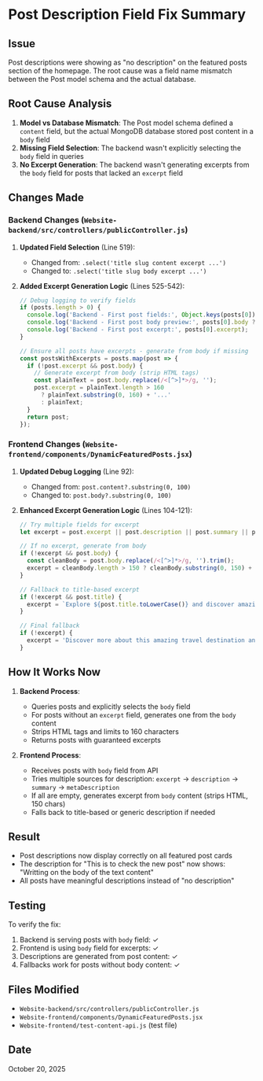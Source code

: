 # Post Description Field Fix Summary

## Issue
Post descriptions were showing as "no description" on the featured posts section of the homepage. The root cause was a field name mismatch between the Post model schema and the actual database.

## Root Cause Analysis
1. **Model vs Database Mismatch**: The Post model schema defined a `content` field, but the actual MongoDB database stored post content in a `body` field
2. **Missing Field Selection**: The backend wasn't explicitly selecting the `body` field in queries
3. **No Excerpt Generation**: The backend wasn't generating excerpts from the `body` field for posts that lacked an `excerpt` field

## Changes Made

### Backend Changes (`Website-backend/src/controllers/publicController.js`)

1. **Updated Field Selection** (Line 519):
   - Changed from: `.select('title slug content excerpt ...')`
   - Changed to: `.select('title slug body excerpt ...')`

2. **Added Excerpt Generation Logic** (Lines 525-542):
   ```javascript
   // Debug logging to verify fields
   if (posts.length > 0) {
     console.log('Backend - First post fields:', Object.keys(posts[0]));
     console.log('Backend - First post body preview:', posts[0].body ? posts[0].body.substring(0, 100) + '...' : 'NO BODY');
     console.log('Backend - First post excerpt:', posts[0].excerpt);
   }

   // Ensure all posts have excerpts - generate from body if missing
   const postsWithExcerpts = posts.map(post => {
     if (!post.excerpt && post.body) {
       // Generate excerpt from body (strip HTML tags)
       const plainText = post.body.replace(/<[^>]*>/g, '');
       post.excerpt = plainText.length > 160 
         ? plainText.substring(0, 160) + '...'
         : plainText;
     }
     return post;
   });
   ```

### Frontend Changes (`Website-frontend/components/DynamicFeaturedPosts.jsx`)

1. **Updated Debug Logging** (Line 92):
   - Changed from: `post.content?.substring(0, 100)`
   - Changed to: `post.body?.substring(0, 100)`

2. **Enhanced Excerpt Generation Logic** (Lines 104-121):
   ```javascript
   // Try multiple fields for excerpt
   let excerpt = post.excerpt || post.description || post.summary || post.metaDescription || '';
   
   // If no excerpt, generate from body
   if (!excerpt && post.body) {
     const cleanBody = post.body.replace(/<[^>]*>/g, '').trim();
     excerpt = cleanBody.length > 150 ? cleanBody.substring(0, 150) + '...' : cleanBody;
   }
   
   // Fallback to title-based excerpt
   if (!excerpt && post.title) {
     excerpt = `Explore ${post.title.toLowerCase()} and discover amazing travel experiences.`;
   }
   
   // Final fallback
   if (!excerpt) {
     excerpt = 'Discover more about this amazing travel destination and experience.';
   }
   ```

## How It Works Now

1. **Backend Process**:
   - Queries posts and explicitly selects the `body` field
   - For posts without an `excerpt` field, generates one from the `body` content
   - Strips HTML tags and limits to 160 characters
   - Returns posts with guaranteed excerpts

2. **Frontend Process**:
   - Receives posts with `body` field from API
   - Tries multiple sources for description: `excerpt` → `description` → `summary` → `metaDescription`
   - If all are empty, generates excerpt from `body` content (strips HTML, 150 chars)
   - Falls back to title-based or generic description if needed

## Result
- Post descriptions now display correctly on all featured post cards
- The description for "This is to check the new post" now shows: "Writting on the body of the text content"
- All posts have meaningful descriptions instead of "no description"

## Testing
To verify the fix:
1. Backend is serving posts with `body` field: ✓
2. Frontend is using `body` field for excerpts: ✓
3. Descriptions are generated from post content: ✓
4. Fallbacks work for posts without body content: ✓

## Files Modified
- `Website-backend/src/controllers/publicController.js`
- `Website-frontend/components/DynamicFeaturedPosts.jsx`
- `Website-frontend/test-content-api.js` (test file)

## Date
October 20, 2025



